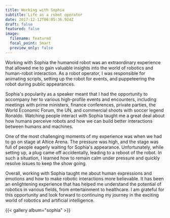 ```yaml
---
title: Working with Sophia
subtitle: Life as a robot operator
date: 2017-12-12T06:05:36.924Z
draft: false
featured: false
image:
  filename: featured
  focal_point: Smart
  preview_only: false
---
```


Working with Sophia the humanoid robot was an extraordinary experience that allowed me to gain valuable insights into the world of robotics and human-robot interaction. As a robot operator, I was responsible for animating scripts, setting up the robot for events, and puppeteering the robot during public appearances. 

Sophia's popularity as a speaker meant that I had the opportunity to accompany her to various high-profile events and encounters, including meetings with prime ministers, finance conferences, private parties, the World Economic Forum, the UN, and commercial shoots with soccer legend Ronaldo. Watching people interact with Sophia taught me a great deal about how humans perceive robots and how we can build better interactions between humans and machines.

One of the most challenging moments of my experience was when we had to go on stage at Altice Arena. The pressure was high, and the stage was full of people eagerly waiting for Sophia's appearance. Unfortunately, while setting up, a plug came off accidentally, leading to a reboot of the robot. In such a situation, I learned how to remain calm under pressure and quickly resolve issues to keep the show going.

Overall, working with Sophia taught me about human expressions and emotions and how to make robotic interactions more believable. It has been an enlightening experience that has helped me understand the potential of robotics in various fields, from entertainment to healthcare. I am grateful for this opportunity and look forward to continuing my journey in the exciting world of robotics and artificial intelligence.


<!--StartFragment-->

{{< gallery album="sophia" >}}

<!--EndFragment-->
